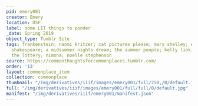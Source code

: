 ```yaml
---
pid: emery001
creator: Emery
location: USF
label: some LIT things to ponder
_date: Spring 2019
object_type: Tumblr Site
tags: frankenstein; naomi kritzer; cat pictures please; mary shelley; emma rice; william
  shakespeare; a midsummer nights dream; the summer people; kelly link; shirley jackson;
  the lottery; nimona; noelle stephenson
source: https://commonthoughtsforcommonplaces.tumblr.com/
order: '13'
layout: commonplace_item
collection: commonplace
thumbnail: "/img/derivatives/iiif/images/emery001/full/250,/0/default.jpg"
full: "/img/derivatives/iiif/images/emery001/full/full/0/default.jpg"
manifest: "/img/derivatives/iiif/emery001/manifest.json"
---
```

